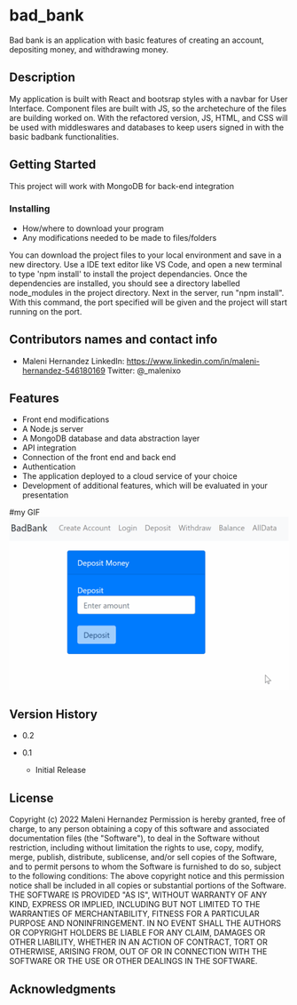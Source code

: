 # bad_bank

Bad bank is an application with basic features of creating an account, depositing money, and withdrawing money. 

## Description

My application is built with React and bootsrap styles with a navbar for User Interface. Component files are built with JS, so the archetechure of the files are building worked on. With the refactored version, JS, HTML, and CSS will be used with middleswares and databases to keep users signed in with the basic badbank functionalities. 

## Getting Started

This project will work with MongoDB for back-end integration

### Installing

* How/where to download your program
* Any modifications needed to be made to files/folders

You can download the project files to your local environment and save in a new directory. Use a IDE text editor like VS Code, and open a new terminal to type 'npm install' to install the project dependancies. Once the dependencies are installed, you should see a directory labelled node_modules in the project directory. Next in the server, run "npm install". With this command, the port specified will be given and the project will start running on the port.

## Contributors names and contact info

* Maleni Hernandez
LinkedIn: https://www.linkedin.com/in/maleni-hernandez-546180169
Twitter: @_malenixo

## Features
* Front end modifications
* A Node.js server 
* A MongoDB database and data abstraction layer
* API integration
* Connection of the front end and back end
* Authentication 
* The application deployed to a cloud service of your choice
* Development of additional features, which will be evaluated in your presentation


#my GIF
![](https://github.com/mhernandez77/bad_bank_portfolio/blob/main/Animation.gif)


## Version History

* 0.2

* 0.1
    * Initial Release

## License

Copyright (c) 2022 Maleni Hernandez Permission is hereby granted, free of charge, to any person obtaining a copy of this software and associated documentation files (the "Software"), to deal in the Software without restriction, including without limitation the rights to use, copy, modify, merge, publish, distribute, sublicense, and/or sell copies of the Software, and to permit persons to whom the Software is furnished to do so, subject to the following conditions: The above copyright notice and this permission notice shall be included in all copies or substantial portions of the Software. THE SOFTWARE IS PROVIDED "AS IS", WITHOUT WARRANTY OF ANY KIND, EXPRESS OR IMPLIED, INCLUDING BUT NOT LIMITED TO THE WARRANTIES OF MERCHANTABILITY, FITNESS FOR A PARTICULAR PURPOSE AND NONINFRINGEMENT. IN NO EVENT SHALL THE AUTHORS OR COPYRIGHT HOLDERS BE LIABLE FOR ANY CLAIM, DAMAGES OR OTHER LIABILITY, WHETHER IN AN ACTION OF CONTRACT, TORT OR OTHERWISE, ARISING FROM, OUT OF OR IN CONNECTION WITH THE SOFTWARE OR THE USE OR OTHER DEALINGS IN THE SOFTWARE.

## Acknowledgments

